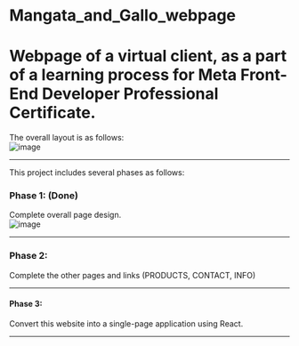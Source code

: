 # Mangata_and_Gallo_webpage
Webpage of a virtual client, as a part of a learning process for Meta Front-End Developer Professional Certificate.
===================================================================================================================

The overall layout is as follows:   
![image](https://github.com/user-attachments/assets/cbf353ab-b09d-4455-942c-1e3cf2530c5c)   
- - -

This project includes several phases as follows:   

### Phase 1:  (Done)   
Complete overall page design.   
![image](https://github.com/user-attachments/assets/0871ee7f-91ed-42ab-8815-47d2c5a55b5f)   
- - -


### Phase 2:   
Complete the other pages and links (PRODUCTS, CONTACT, INFO)   
- - -

#### Phase 3:
Convert this website into a single-page application using React.   
- - -

